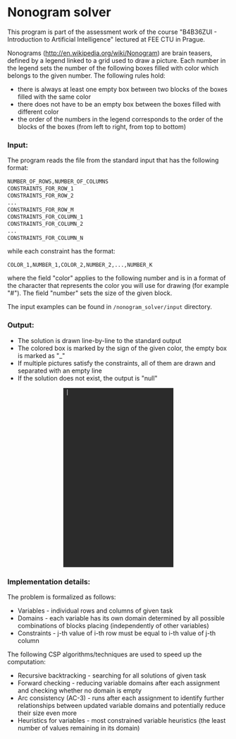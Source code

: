 # Nonogram solver

This program is part of the assessment work of the course "B4B36ZUI - Introduction to Artificial Intelligence" lectured at FEE CTU in Prague.

Nonograms (http://en.wikipedia.org/wiki/Nonogram) are brain teasers, defined by a legend linked to a grid used to draw a picture. Each number in the legend sets the number of the following boxes filled with color which belongs to the given number. The following rules hold:

- there is always at least one empty box between two blocks of the boxes filled with the same color
- there does not have to be an empty box between the boxes filled with different color
- the order of the numbers in the legend corresponds to the order of the blocks of the boxes (from left to right, from top to bottom)

### Input:

The program reads the file from the standard input that has the following format:

```
NUMBER_OF_ROWS,NUMBER_OF_COLUMNS
CONSTRAINTS_FOR_ROW_1
CONSTRAINTS_FOR_ROW_2
...
CONSTRAINTS_FOR_ROW_M
CONSTRAINTS_FOR_COLUMN_1
CONSTRAINTS_FOR_COLUMN_2
...
CONSTRAINTS_FOR_COLUMN_N
```

while each constraint has the format:

```
COLOR_1,NUMBER_1,COLOR_2,NUMBER_2,...,NUMBER_K
```

where the field "color" applies to the following number and is in a format of the character that represents the color you will use for drawing (for example "#"). The field "number" sets the size of the given block.

The input examples can be found in `/nonogram_solver/input` directory.

### Output:

- The solution is drawn line-by-line to the standard output
- The colored box is marked by the sign of the given color, the empty box is marked as "_"
- If multiple pictures satisfy the constraints, all of them are drawn and separated with an empty line
- If the solution does not exist, the output is "null"

<div style="text-align: center">
<a href="link"><img src="https://github.com/valenpe7/nonogram_solver/blob/master/nonogram_solver.gif" align="center" width="250"></a>
</div>

### Implementation details:

The problem is formalized as follows:

* Variables - individual rows and columns of given task
* Domains - each variable has its own domain determined by all possible combinations of blocks placing (independently of other variables)
* Constraints - j-th value of i-th row must be equal to i-th value of j-th column

The following CSP algorithms/techniques are used to speed up the computation:

* Recursive backtracking - searching for all solutions of given task
* Forward checking - reducing variable domains after each assignment and checking whether no domain is empty
* Arc consistency (AC-3) - runs after each assignment to identify further relationships between updated variable domains and potentially reduce their size even more
* Heuristics for variables - most constrained variable heuristics (the least number of values remaining in its domain)
